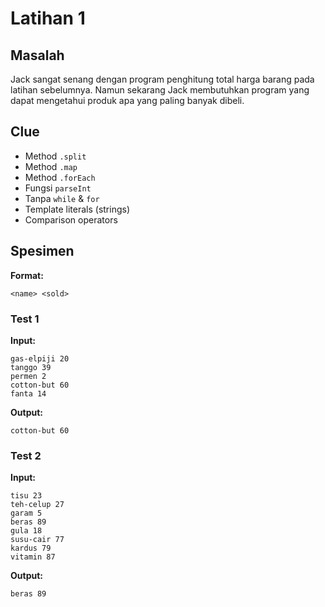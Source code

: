# Latihan 1

## Masalah

Jack sangat senang dengan program penghitung total harga barang pada latihan sebelumnya. Namun sekarang Jack membutuhkan program yang dapat mengetahui produk apa yang paling banyak dibeli.

## Clue

- Method `.split`
- Method `.map`
- Method `.forEach`
- Fungsi `parseInt`
- Tanpa `while` & `for`
- Template literals (strings)
- Comparison operators

## Spesimen

**Format:**

```
<name> <sold>
```

### Test 1

**Input:**

```
gas-elpiji 20
tanggo 39
permen 2
cotton-but 60
fanta 14
```

**Output:**

```
cotton-but 60
```

### Test 2

**Input:**

```
tisu 23
teh-celup 27
garam 5
beras 89
gula 18
susu-cair 77
kardus 79
vitamin 87
```

**Output:**

```
beras 89
```
